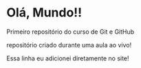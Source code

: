 # Olá, Mundo!!
 Primeiro repositório do curso de  Git e GitHub

 repositório criado durante uma aula ao vivo!

Essa linha eu adicionei diretamente no site!
